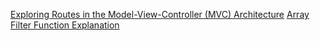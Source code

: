 [Exploring Routes in the Model-View-Controller (MVC) Architecture](/NOTES.md#exploring-routes-in-the-model-view-controller-mvc-architecture)
[Array Filter Function Explanation](/NOTES.md#array-filter-function-explanation)

